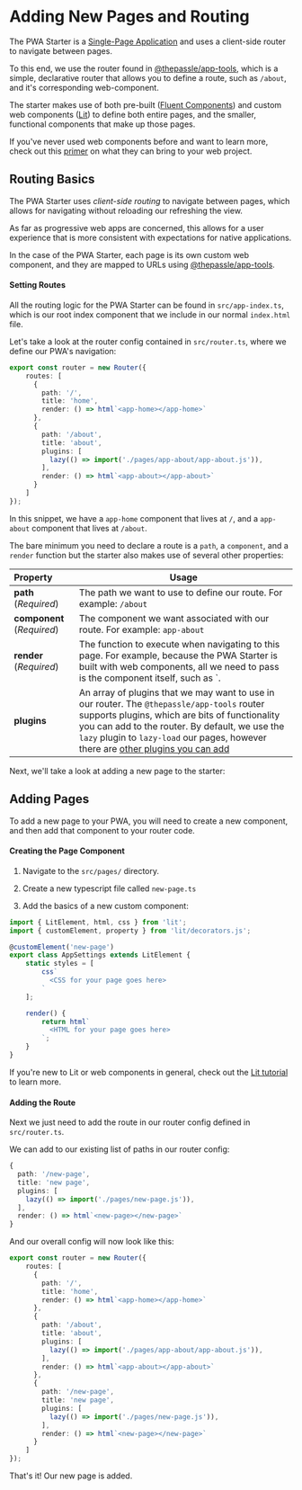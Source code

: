 # Adding New Pages and Routing

The PWA Starter is a [Single-Page Application](https://developer.mozilla.org/en-US/docs/Glossary/SPA) and uses a client-side router to navigate between pages. 

To this end, we use the router found in [@thepassle/app-tools](https://github.com/thepassle/app-tools/tree/master/router), which is a simple, declarative router that allows you to define a route, such as `/about`, and it's corresponding web-component. 

The starter makes use of both pre-built ([Fluent Components](https://docs.microsoft.com/en-us/fluent-ui/web-components/)) and custom web components ([Lit](https://lit.dev/)) to define both entire pages, and the smaller, functional components that make up those pages.

If you've never used web components before and want to learn more, check out this [primer](https://www.fast.design/docs/resources/why-web-components) on what they can bring to your web project.

## Routing Basics
The PWA Starter uses *client-side routing* to navigate between pages, which allows for navigating without reloading our refreshing the view.

As far as progressive web apps are concerned, this allows for a user experience that is more consistent with expectations for native applications.

In the case of the PWA Starter, each page is its own custom web component, and they are mapped to URLs using [@thepassle/app-tools](https://github.com/thepassle/app-tools/tree/master/router#usage).

#### Setting Routes

All the routing logic for the PWA Starter can be found in `src/app-index.ts`, which is our root index component that we include in our normal `index.html` file.

Let's take a look at the router config contained in `src/router.ts`, where we define our PWA's navigation:

```typescript
export const router = new Router({
    routes: [
      {
        path: '/',
        title: 'home',
        render: () => html`<app-home></app-home>`
      },
      {
        path: '/about',
        title: 'about',
        plugins: [
          lazy(() => import('./pages/app-about/app-about.js')),
        ],
        render: () => html`<app-about></app-about>`
      }
    ]
});
```

In this snippet, we have a `app-home` component that lives at `/`, and a `app-about` component that lives at `/about`. 

The bare minimum you need to declare a route is a `path`, a `component`, and a `render` function but the starter also makes use of several other properties:

| Property |Usage |
| :------|------ |
| **path** (*Required*)  |The path we want to use to define our route. For example: `/about`|
| **component** (*Required*) |The component we want associated with our route. For example: `app-about` |
| **render** (*Required*) | The function to execute when navigating to this page. For example, because the PWA Starter is built with web components, all we need to pass is the component itself, such as `<app-home></app-home>. |
| **plugins** | An array of plugins that we may want to use in our router. The `@thepassle/app-tools` router supports plugins, which are bits of functionality you can add to the router. By default, we use the `lazy` plugin to `lazy-load` our pages, however there are [other plugins you can add](https://github.com/thepassle/app-tools/tree/master/router#composable)


Next, we'll take a look at adding a new page to the starter:

## Adding Pages

To add a new page to your PWA, you will need to create a new component, and then add that component to your router code.

#### Creating the Page Component

1. Navigate to the `src/pages/` directory.

2. Create a new typescript file called `new-page.ts`

3. Add the basics of a new custom component:

```typescript
import { LitElement, html, css } from 'lit';
import { customElement, property } from 'lit/decorators.js';

@customElement('new-page')
export class AppSettings extends LitElement {
    static styles = [
        css`
          <CSS for your page goes here>
        `
    ];

    render() {
        return html`
          <HTML for your page goes here>
        `;
    }
}
```

If you're new to Lit or web components in general, check out the [Lit tutorial](https://lit.dev/tutorials/intro-to-lit/) to learn more.

#### Adding the Route

Next we just need to add the route in our router config defined in `src/router.ts`.

We can add to our existing list of paths in our router config:

```typescript
{
  path: '/new-page',
  title: 'new page',
  plugins: [
    lazy(() => import('./pages/new-page.js')),
  ],
  render: () => html`<new-page></new-page>`
}
```

And our overall config will now look like this: 

```typescript
export const router = new Router({
    routes: [
      {
        path: '/',
        title: 'home',
        render: () => html`<app-home></app-home>`
      },
      {
        path: '/about',
        title: 'about',
        plugins: [
          lazy(() => import('./pages/app-about/app-about.js')),
        ],
        render: () => html`<app-about></app-about>`
      },
      {
        path: '/new-page',
        title: 'new page',
        plugins: [
          lazy(() => import('./pages/new-page.js')),
        ],
        render: () => html`<new-page></new-page>`
      }
    ]
});
```

That's it! Our new page is added.